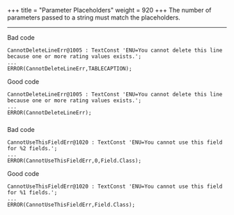 +++
title = "Parameter Placeholders"
weight = 920
+++
The number of parameters passed to a string must match the placeholders.

****

Bad code

    CannotDeleteLineErr@1005 : TextConst 'ENU=You cannot delete this line because one or more rating values exists.';
    ...
    ERROR(CannotDeleteLineErr,TABLECAPTION);

Good code

    CannotDeleteLineErr@1005 : TextConst 'ENU=You cannot delete this line because one or more rating values exists.';
    ...
    ERROR(CannotDeleteLineErr);

### 

Bad code

    CannotUseThisFieldErr@1020 : TextConst 'ENU=You cannot use this field for %2 fields.';
    ...
    ERROR(CannotUseThisFieldErr,0,Field.Class);

Good code

    CannotUseThisFieldErr@1020 : TextConst 'ENU=You cannot use this field for %1 fields.';
    ...
    ERROR(CannotUseThisFieldErr,Field.Class);

###
